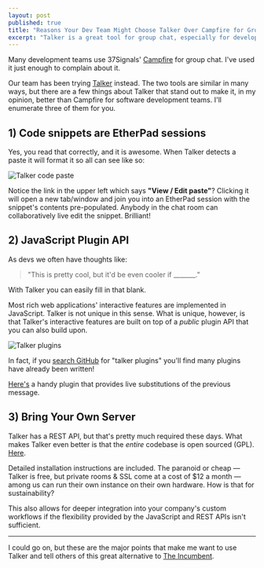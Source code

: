 ```yaml
---
layout: post
published: true
title: "Reasons Your Dev Team Might Choose Talker Over Campfire for Group Chat"
excerpt: "Talker is a great tool for group chat, especially for development teams. Herein I enumerate 3 reasons why it's better suited than Campfire."
---
```


Many development teams use 37Signals' [Campfire][campfire] for group chat. I've used it just enough to complain about it.

Our team has been trying [Talker][talker] instead. The two tools are similar in many ways, but there are a few things about Talker that stand out to make it, in my opinion, better than Campfire for software development teams. I'll enumerate three of them for you.

## 1) Code snippets are EtherPad sessions

Yes, you read that correctly, and it is awesome. When Talker detects a paste it will format it so all can see like so:

![Talker code paste][talker-paste]

Notice the link in the upper left which says **"View / Edit paste"**? Clicking it will open a new tab/window and join you into an EtherPad session with the snippet's contents pre-populated. Anybody in the chat room can collaboratively live edit the snippet. Brilliant!

## 2) JavaScript Plugin API

As devs we often have thoughts like:

> "This is pretty cool, but it'd be even cooler if _______."

With Talker you can easily fill in that blank.

Most rich web applications' interactive features are implemented in JavaScript. Talker is not unique in this sense. What is unique, however, is that Talker's interactive features are built on top of a _public_ plugin API that you can also build upon.

![Talker plugins][talker-plugins]

In fact, if you [search GitHub][github-search] for "talker plugins" you'll find many plugins have already been written!

[Here's][js-substitute] a handy plugin that provides live substitutions of the previous message.

## 3) Bring Your Own Server

Talker has a REST API, but that's pretty much required these days. What makes Talker even better is that the _entire_ codebase is open sourced (GPL). [Here][talker-code].

Detailed installation instructions are included. The paranoid or cheap &mdash; Talker is free, but private rooms & SSL come at a cost of $12 a month &mdash; among us can run their own instance on their own hardware. How is that for sustainability?

This also allows for deeper integration into your company's custom workflows if the flexibility provided by the JavaScript and REST APIs isn't sufficient.

---

I could go on, but these are the major points that make me want to use Talker and tell others of this great alternative to [The Incumbent][campfire].

[campfire]:http://campfirenow.com
[talker]:http://talkerapp.com
[js-substitute]:https://github.com/cloudhead/talker-plugins/blob/master/talker-substitute.js
[talker-paste]:http://jerodsanto.net/drop/talker-paste-20110614-084721.png
[github-search]:https://github.com/search?type=Repositories&language=&q=talker+plugins&repo=&langOverride=&x=0&y=0&start_value=1
[talker-code]:https://github.com/teambox/teambox-talker
[talker-plugins]:http://jerodsanto.net/drop/talker-plugins-20110614-091155.png
